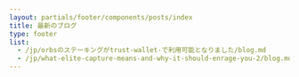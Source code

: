 ```yaml
---
layout: partials/footer/components/posts/index
title: 最新のブログ
type: footer
list:
  - /jp/orbsのステーキングがtrust-wallet-で利用可能となりました/blog.md
  - /jp/what-elite-capture-means-and-why-it-should-enrage-you-2/blog.md
---
```

